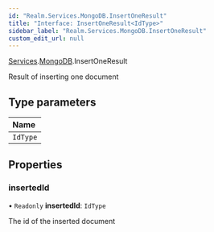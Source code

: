 ```yaml
---
id: "Realm.Services.MongoDB.InsertOneResult"
title: "Interface: InsertOneResult<IdType>"
sidebar_label: "Realm.Services.MongoDB.InsertOneResult"
custom_edit_url: null
---
```


[Services](../namespaces/Realm.Services).[MongoDB](../namespaces/Realm.Services.MongoDB).InsertOneResult

Result of inserting one document

## Type parameters

| Name |
| :------ |
| `IdType` |

## Properties

### insertedId

• `Readonly` **insertedId**: `IdType`

The id of the inserted document
